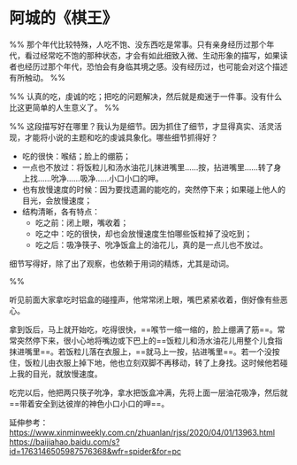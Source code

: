 
# 阿城的《棋王》

%% 那个年代比较特殊，人吃不饱、没东西吃是常事。只有亲身经历过那个年代，看过经常吃不饱的那种状态，才会有如此细致入微、生动形象的描写，如果读者也经历过那个年代，恐怕会有身临其境之感。没有经历过，也可能会对这个描述有所触动。 %%

%% 认真的吃，虔诚的吃；把吃的问题解决，然后就是痴迷于一件事。没有什么比这更简单的人生意义了。 %%

%% 这段描写好在哪里？我认为是细节。因为抓住了细节，才显得真实、活灵活现，才能将小说的主题和吃的虔诚具象化。哪些细节抓得好？
- 吃的很快：喉结；脸上的绷筋；
- 一点也不放过：将饭粒儿和汤水油花儿抹进嘴里……按，拈进嘴里……转了身上找……吮净……吸净……小口小口的呷。
- 也有放慢速度的时候：因为要找遗漏的能吃的，突然停下来；如果碰上他人的目光，会放慢速度；
- 结构清晰，各有特点：
	- 吃之前：闭上眼，嘴收着；
	- 吃之中：吃的很快，却也会放慢速度生怕哪些饭粒掉了没吃到；
	- 吃之后：吸净筷子、吮净饭盒上的油花儿，真的是一点儿也不放过。

细节写得好，除了出了观察，也依赖于用词的精炼，尤其是动词。

%%

听见前面大家拿吃时铝盒的碰撞声，他常常闭上眼，嘴巴紧紧收着，倒好像有些恶心。

拿到饭后，马上就开始吃，吃得很快，==喉节一缩一缩的，脸上绷满了筋==。常常突然停下来，很小心地将嘴边或下巴上的==饭粒儿和汤水油花儿用整个儿食指抹进嘴里==。若饭粒儿落在衣服上，==就马上一按，拈进嘴里==。若一个没按住，饭粒儿由衣服上掉下地，他也立刻双脚不再移动，转了上身找。这时候他若碰上我的目光，就放慢速度。

吃完以后，他把两只筷子吮净，拿水把饭盒冲满，先将上面一层油花吸净，然后就==带着安全到达彼岸的神色小口小口的呷==。

延伸参考：
https://www.xinminweekly.com.cn/zhuanlan/rjss/2020/04/01/13963.html
https://baijiahao.baidu.com/s?id=1763146505987576368&wfr=spider&for=pc